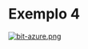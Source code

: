 # Exemplo 4

[![bit-azure.png](https://i.postimg.cc/tgBHyG6t/bit-azure.png)](https://postimg.cc/DW4NdDB8)